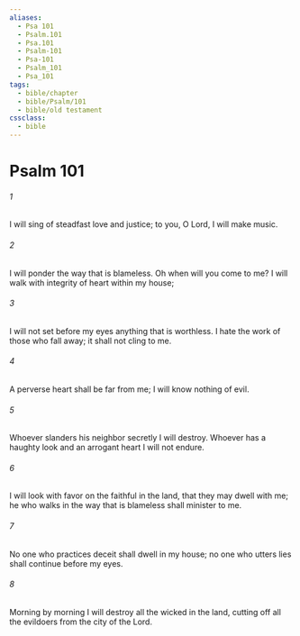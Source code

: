 ```yaml
---
aliases:
  - Psa 101
  - Psalm.101
  - Psa.101
  - Psalm-101
  - Psa-101
  - Psalm_101
  - Psa_101
tags:
  - bible/chapter
  - bible/Psalm/101
  - bible/old testament
cssclass:
  - bible
---
```


# Psalm 101

###### 1
I will sing of steadfast love and justice; to you, O Lord, I will make music.
###### 2
I will ponder the way that is blameless. Oh when will you come to me? I will walk with integrity of heart within my house;
###### 3
I will not set before my eyes anything that is worthless. I hate the work of those who fall away; it shall not cling to me.
###### 4
A perverse heart shall be far from me; I will know nothing of evil.
###### 5
Whoever slanders his neighbor secretly I will destroy. Whoever has a haughty look and an arrogant heart I will not endure.
###### 6
I will look with favor on the faithful in the land, that they may dwell with me; he who walks in the way that is blameless shall minister to me.
###### 7
No one who practices deceit shall dwell in my house; no one who utters lies shall continue before my eyes.
###### 8
Morning by morning I will destroy all the wicked in the land, cutting off all the evildoers from the city of the Lord.


